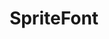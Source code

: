 ---
layout: docs
title: SpriteFont
prev_section: sprite
next_section: animation
permalink: /docs/spritefont/
---